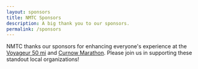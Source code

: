 ```yaml
---
layout: sponsors
title: NMTC Sponsors
description: A big thank you to our sponsors. 
permalink: /sponsors
---
```


NMTC thanks our sponsors for enhancing everyone's experience at the [Voyageur 50 mi](/voyageur) and [Curnow Marathon](/curnow). Please join us in supporting these standout local organizations!

<!-- 
	The list of sponsors will appear below the above text. 
	To update sponsors, make adjustments in /_data/sponsors.yml 
-->